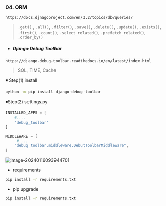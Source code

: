 ### 04. ORM

`https://docs.djnagoproject.com/en/3.2/topics/db/queries/`

> `.get()` , `.all()`, `.filter()`, `.save()`, `.delete()`, `.update()`, `.exists()`, `.first()`, `.count()`, 
> `.select_related()`, `.prefetch_related()`, `.order_by()`



* ##### Django Debug Toolbar

`https://django-debug-toolbar.readthedocs.io/en/latest/index.html`

> SQL, TIME, Cache

◾ Step(1) install

```bash
python -m pip install django-debug-toolbar
```

◾Step(2) settings.py

```python
INSTALLED_APPS = [
    #....
    'debug_toolbar'
]
```

```python
MIDDLEWARE = [
     #....
    "debug_toolbar.middleware.DebutToolbarMiddleware",
]
```

![image-20240116093944701](C:\Users\areur\AppData\Roaming\Typora\typora-user-images\image-20240116093944701.png)



* requirements

```bash
pip install -r requirements.txt
```



* pip upgrade

```bash
pip install -r requirements.txt
```



